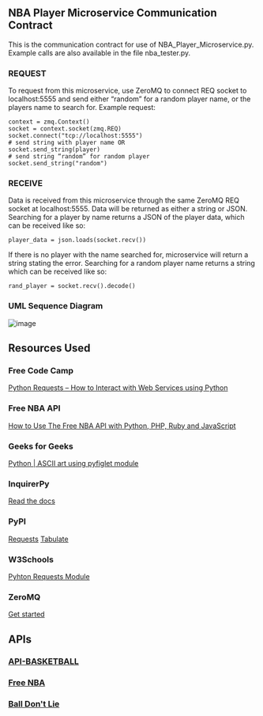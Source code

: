 ## NBA Player Microservice Communication Contract
This is the communication contract for use of NBA_Player_Microservice.py. Example calls are also available in the file nba_tester.py.
### REQUEST
To request from this microservice, use ZeroMQ to connect REQ socket to localhost:5555 and send either “random” for a random player name, or the players name to search for. 
Example request:
```
context = zmq.Context()
socket = context.socket(zmq.REQ)
socket.connect("tcp://localhost:5555")
# send string with player name OR
socket.send_string(player)
# send string “random” for random player
socket.send_string("random")
```
### RECEIVE
Data is received from this microservice through the same ZeroMQ REQ socket at localhost:5555. Data will be returned as either a string or JSON.
Searching for a player by name returns a JSON of the player data, which can be received like so:
```
player_data = json.loads(socket.recv())
```
If there is no player with the name searched for, microservice will return a string stating the error.
Searching for a random player name returns a string which can be received like so:
```
rand_player = socket.recv().decode()
```
### UML Sequence Diagram
![image](https://user-images.githubusercontent.com/129910818/236729668-0805d0d5-86ac-4f48-97ff-e31d8b09e496.png)

## Resources Used

### Free Code Camp
[Python Requests – How to Interact with Web Services using Python ](https://www.freecodecamp.org/news/how-to-interact-with-web-services-using-python/)
### Free NBA API
[How to Use The Free NBA API with Python, PHP, Ruby and JavaScript](https://rapidapi.com/blog/free-nba-api-with-python-php-ruby-and-javascript/)
### Geeks for Geeks
[Python | ASCII art using pyfiglet module](https://www.geeksforgeeks.org/python-ascii-art-using-pyfiglet-module/?ref=lbp#)
### InquirerPy
[Read the docs](https://inquirerpy.readthedocs.io/en/latest/)
### PyPI
[Requests](https://pypi.org/project/requests/)
[Tabulate](https://pypi.org/project/tabulate/)
### W3Schools
[Pyhton Requests Module](https://www.w3schools.com/python/module_requests.asp)
### ZeroMQ 
[Get started](https://zeromq.org/get-started/)
  
## APIs

### [API-BASKETBALL](https://rapidapi.com/api-sports/api/api-basketball)
### [Free NBA](https://rapidapi.com/theapiguy/api/free-nba)
### [Ball Don't Lie](https://app.balldontlie.io/)
